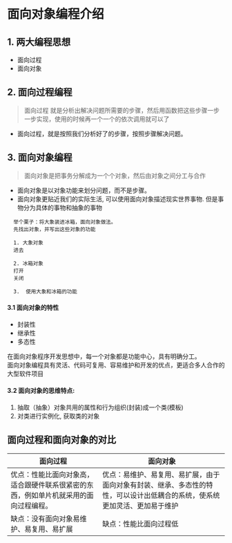 # 面向对象编程介绍

## 1. 两大编程思想
  - 面向过程  
  - 面向对象

## 2. 面向过程编程 
  > 面向过程 就是分析出解决问题所需要的步骤，然后用函数把这些步骤一步一步实现，使用的时候再一个一个的依次调用就可以了
  - 面向过程，就是按照我们分析好了的步骤，按照步骤解决问题。

## 3. 面向对象编程
  > 面向对象是把事务分解成为一个个对象，然后由对象之间分工与合作 
  - 面向对象是以对象功能来划分问题，而不是步骤。 
  - 面向对象更贴近我们的实际生活, 可以使用面向对象描述现实世界事物.  但是事物分为具体的事物和抽象的事物

  ```text
    举个栗子：将大象装进冰箱，面向对象做法。  
    先找出对象，并写出这些对象的功能

    1. 大象对象  
    进去

    2. 冰箱对象
    打开
    关闭

    3.  使用大象和冰箱的功能 
  ```
#### 3.1 面向对象的特性
  - 封装性
  - 继承性
  - 多态性

  在面向对象程序开发思想中，每一个对象都是功能中心，具有明确分工。  
  面向对象编程具有灵活、代码可复用、容易维护和开发的优点，更适合多人合作的大型软件项目 
#### 3.2  面向对象的思维特点: 
  1. 抽取（抽象）对象共用的属性和行为组织(封装)成一个类(模板)
  2. 对类进行实例化, 获取类的对象

## 面向过程和面向对象的对比 

  面向过程| 面向对象  
  |-|-|
  优点：性能比面向对象高，适合跟硬件联系很紧密的东西，例如单片机就采用的面向过程编程。 | 优点：易维护、易复用、易扩展，由于面向对象有封装、继承、多态性的特性，可以设计出低耦合的系统，使系统 更加灵活、更加易于维护 
  缺点：没有面向对象易维护、易复用、易扩展 | 缺点：性能比面向过程低





 



